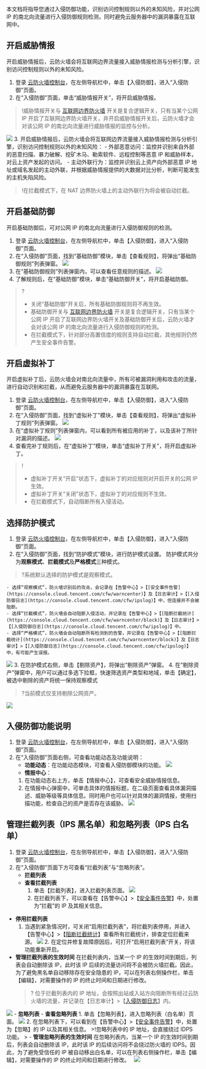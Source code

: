 本文档将指导您通过入侵防御功能，识别访问控制规则以外的未知风险，并对公网 IP 的南北向流量进行入侵防御规则检测，同时避免云服务器中的漏洞暴露在互联网中。

## 开启威胁情报

开启威胁情报后，云防火墙会将互联网边界流量接入威胁情报检测与分析引擎，识别访问控制规则以外的未知风险。
1. 登录 [云防火墙控制台](https://console.cloud.tencent.com/cfw/ips)，在左侧导航栏中，单击【入侵防御】，进入“入侵防御”页面。
2. 在“入侵防御”页面，单击“威胁情报开关”，将开启威胁情报。
>!威胁情报开关与 [互联网边界防火墙](https://console.cloud.tencent.com/cfw/switch/internet) 开关是复合逻辑开关，只有当某个公网 IP 开启了互联网边界防火墙开关，并开启威胁情报开关后，云防火墙才会对该公网 IP 的南北向流量进行威胁情报的监控与分析。
>
![](https://main.qcloudimg.com/raw/68af319d8909bbb830107db6b16e1e5a.png)
3. 开启威胁情报后，云防火墙会将互联网边界流量接入威胁情报检测与分析引擎，识别访问控制规则以外的未知风险：
	- 外部恶意访问：监控并识别来自外部的恶意扫描、暴力破解、挖矿木马、勒索软件、远程控制等恶意 IP 和威胁样本，对云上资产发起的访问。
	- 主动外联行为：监控并识别云上资产向外部恶意 IP 地址或域名发起的主动外联，并根据威胁情报提供的大数据对比分析，判断可能发生的主机失陷风险。
>!在拦截模式下，在 NAT 边界防火墙上的主动外联行为将会被自动拦截。


## 开启基础防御
开启基础防御后，可对公网 IP 的南北向流量进行入侵防御规则的检测。
1. 登录 [云防火墙控制台](https://console.cloud.tencent.com/cfw/ips)，在左侧导航栏中，单击【入侵防御】，进入“入侵防御”页面。
2. 在“入侵防御”页面，找到“基础防御”模块，单击【查看规则】，将弹出“基础防御规则”列表弹窗。
![](https://main.qcloudimg.com/raw/efb269fd3a5236e8f00165271c807d6f.png)
3. 在“基础防御规则”列表弹窗内，可以查看任意规则的描述。
![](https://main.qcloudimg.com/raw/324257f8e00b1a1c56841b549c69a1d3.png)
4. 了解规则后，在“基础防御”模块，单击“基础防御开关”，将开启基础防御。
>?
>- 关闭“基础防御”开关后，所有基础防御规则将不再生效。
>- 基础防御开关与 [互联网边界防火墙](https://console.cloud.tencent.com/cfw/switch/internet) 开关是复合逻辑开关，只有当某个公网 IP 开启了互联网边界防火墙开关及基础防御开关后，云防火墙才会对该公网 IP 的南北向流量进行入侵防御规则的检测。
>- 在拦截模式下，针对部分高置信度的规则支持自动拦截，其他规则仍然产生安全事件告警。


## 开启虚拟补丁
开启虚拟补丁后，云防火墙会对南北向流量中，所有可被漏洞利用和攻击的流量，进行自动识别和拦截，从而避免云服务器中的漏洞暴露在互联网。
1. 登录 [云防火墙控制台](https://console.cloud.tencent.com/cfw/ips)，在左侧导航栏中，单击【入侵防御】，进入“入侵防御”页面。
2. 在“入侵防御”页面，找到“虚拟补丁”模块，单击【查看规则】，将弹出“虚拟补丁规则”列表弹窗。
![](https://main.qcloudimg.com/raw/d53efc9647cb1c8ef8c7ec70f06ee174.png)
3. 在“虚拟补丁规则”列表弹窗内，可以看到所有被应用的补丁，以及该补丁所针对漏洞的描述。
![](https://main.qcloudimg.com/raw/6dadcc3aecf10bc63b9fe96f15c712ea.png)
4. 查看完补丁规则后，在“虚拟补丁”模块，单击“虚拟补丁开关”，将开启虚拟补丁。
>!
>- 虚拟补丁开关“开启”状态下，虚拟补丁的对应规则对开启开关的公网 IP 生效。
>- 虚拟补丁开关“关闭”状态下，虚拟补丁的对应规则不生效。
>- 在拦截模式下，自动阻断所有入侵活动。

## 选择防护模式
1. 登录 [云防火墙控制台](https://console.cloud.tencent.com/cfw/ips)，在左侧导航栏中，单击【入侵防御】，进入“入侵防御”页面。
2. 在“入侵防御”页面，找到“防护模式”模块，进行防护模式设置。
防护模式共分为**观察模式**、**拦截模式**及**严格模式**三种模式。
>?系统默认选择的防护模式是观察模式。
>
	- 选择“观察模式”，防火墙识别后的攻击，会记录在【告警中心】>【[安全事件告警](https://console.cloud.tencent.com/cfw/warncenter)】及【日志审计】>【[入侵防御日志](https://console.cloud.tencent.com/cfw/ipslog)】中，但连接并不会被阻断。
	- 选择“拦截模式”，防火墙会自动阻断入侵活动，并记录在【告警中心】>【[阻断拦截统计](https://console.cloud.tencent.com/cfw/warncenter/block)】及【日志审计】>【[入侵防御日志](https://console.cloud.tencent.com/cfw/ipslog)】中。
	- 选择“严格模式”，防火墙会自动阻断所有检测到的告警，并记录在【告警中心】>【[阻断拦截统计](https://console.cloud.tencent.com/cfw/warncenter/block)】及【日志审计】>【[入侵防御日志](https://console.cloud.tencent.com/cfw/ipslog)】中，有可能产生误报。
![](https://main.qcloudimg.com/raw/a1bc5b7471b094211a773c80c0b58268.png)
3. 在防护模式右侧，单击【剔除资产】，将弹出“剔除资产”弹窗。 
4. 在“剔除资产”弹窗中，用户可以通过多选下拉框，快速筛选资产类型和地域，单击【确定】，被选中剔除的资产将统一保持观察模式
>?当前模式仅支持剔除公网资产。
>
![](https://main.qcloudimg.com/raw/5dd90d0990b69cf1231f4e9384acf06b.png)


## 入侵防御功能说明
1. 登录 [云防火墙控制台](https://console.cloud.tencent.com/cfw/ips)，在左侧导航栏中，单击【入侵防御】，进入“入侵防御”页面。
2. 在“入侵防御”页面右侧，可查看功能动态及功能说明：
	- **功能动态**：在功能动态模块，可查看入侵防御模块的功能。
	![](https://main.qcloudimg.com/raw/208ae8d41220815915b09c5e39260687.png)
	- **情报中心**：
	 1. 在功能动态右上方，单击【情报中心】，可查看安全威胁情报信息。
   2. 在情报中心弹窗中，可单击具体的情报标题，在二级页面查看具体漏洞描述、威胁等级等具体信息。同时用户也可以针对具体的漏洞情报，使用扫描功能，检查自己的资产是否存在该威胁。
![](https://main.qcloudimg.com/raw/10622943a2a1ce2cfd3d9a06c4f96152.png)


## 管理拦截列表（IPS 黑名单）和忽略列表（IPS 白名单）
1. 登录 [云防火墙控制台](https://console.cloud.tencent.com/cfw/ips)，在左侧导航栏中，单击【入侵防御】，进入“入侵防御”页面。
2. 在“入侵防御”页面下方可查看“拦截列表”与“忽略列表”。
	- **拦截列表**
   - **查看拦截列表**
	   1. 单击【拦截列表】，进入拦截列表页面。
		  ![](https://main.qcloudimg.com/raw/d863915179753b52136445bdc8131390.png)
       2. 在拦截列表下，可以查看在【告警中心】>【[安全事件告警](https://console.cloud.tencent.com/cfw/warncenter)】中，处置为“拦截”的 IP 及其相关信息。
  - **停用拦截列表**
       1. 当遇到紧急情况时，可关闭“启用拦截列表”，将拦截列表停用，并进入【告警中心】>【[阻断拦截统计](https://console.cloud.tencent.com/cfw/warncenter/block)】查看所有拦截统计，排查定位拦截来源。
       ![](https://main.qcloudimg.com/raw/84079d9062f4a7c8a7225693cba3cec6.png)
		2. 在定位并修复故障原因后，可打开“启用拦截列表”开关，将该功能重新开启。
  - **管理拦截列表的生效时间**
    在拦截列表内，当某一个 IP 的生效时间到期后，列表会自动删除该 IP，此时该 IP 后续的流量访问将不会被防火墙拦截。因此，为了避免黑名单自动移除存在安全隐患的 IP，可以在列表右侧操作栏，单击【编辑】，对需要操作的 IP 的终止时间和日期进行修改。
    >? 位于拦截列表内的 IP 地址，会按照出站或入站方向阻断所有经过云防火墙的流量，并记录在【日志审计】>【[入侵防御日志](https://console.cloud.tencent.com/cfw/ipslog)】内。
>
   ![](https://main.qcloudimg.com/raw/f4fc14a12d5a97912889f2b97d9abf62.png)
	- **忽略列表**
		- **查看忽略列表**
			1. 单击【忽略列表】，进入忽略列表（白名单）页面。
       ![](https://main.qcloudimg.com/raw/18f32541eb79e5f0a721040a17be0ee9.png)
			2. 在忽略列表下，可以看到在【告警中心】>【[安全事件告警](https://console.cloud.tencent.com/cfw/warncenter)】中，处置为【忽略】的 IP 以及其相关信息。
       >!忽略列表中的 IP 地址，会直接绕过 IDPS 功能。
       >
		- **管理忽略列表的生效时间**
    在忽略列表内，当某一个 IP 的生效时间到期后，列表会自动删除该 IP，此时该 IP 的后续访问将不会绕过防火墙的 IDPS。因此，为了避免受信任的 IP 被自动移出白名单，可以在列表右侧操作栏，单击【编辑】，对需要操作的 IP 的终止时间和日期进行修改。
    &nbsp;
    ![](https://main.qcloudimg.com/raw/929e04c9a0748c2b6252652838a0e5f3.png)
